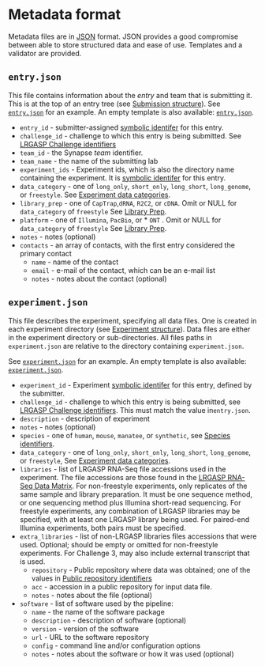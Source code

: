 # Metadata format

Metadata files are in [JSON](https://www.json.org/json-en.html) format.  JSON
provides a good compromise between able to store structured data and ease of
use.  Templates and a validator are provided.

## ``entry.json``

This file contains information about the *entry* and team that is submitting
it.  This is at the top of an entry tree (see [Submission structure](submission.md)).
See [``entry.json``](../examples/darwin_lab/iso_detect_ref_darwin_drna_ont/entry.json) for an example.  An empty
template is also available: [``entry.json``](../templates/entry.json).

* ``entry_id`` - submitter-assigned [symbolic identifer](metadata-identifiers.md#symbolic-identifiers) for this entry.
* ``challenge_id`` - challenge to which this entry is being submitted.
    See [LRGASP Challenge identifiers](metadata-identifiers.md#challenge-identifiers)
* ``team_id`` - the Synapse *team* identifier.
* ``team_name`` - the name of the submitting lab
* ``experiment_ids`` - Experiment ids, which is also the directory name containing the
  experiment.  It is [symbolic identifer](metadata-identifiers.md#symbolic-identifiers) for this entry.
* ``data_category`` - one of ``long_only``, ``short_only``, ``long_short``, ``long_genome``, or ``freestyle``.
    See [Experiment data categories](metadata-identifiers.md#experiment-data-categories).
* ``library_prep`` - one of ``CapTrap``,``dRNA``, ``R2C2``, or ``cDNA``.  Omit or NULL for ``data_category`` of ``freestyle``
    See [Library Prep](metadata-identifiers.md#library-prep).
* ``platform`` - one of ``Illumina``, ``PacBio``, or * ``ONT`` .  Omit or NULL for ``data_category`` of ``freestyle``
    See [Library Prep](metadata-identifiers.md#sequencing-platform).
* ``notes`` - notes (optional)
* ``contacts`` - an array of contacts, with the first entry considered the primary contact
  * ``name`` - name of the contact
  * ``email`` - e-mail of the contact, which can be an e-mail list
  * ``notes`` - notes about the contact (optional)

## ``experiment.json``

This file describes the experiment, specifying all data files.  One is created
in each experiment directory (see [Experiment structure](submission.md#experiment-structure)).
Data files are either in the experiment directory or sub-directories.  All files paths in
``experiment.json`` are relative to the directory containing ``experiment.json``.

See [``experiment.json``](../examples/darwin_lab/iso_detect_de_novo_darwin/pbCDnaES/experiment.json) for an example.
An empty template is also available: [``experiment.json``](../templates/experiment.json).

* ``experiment_id`` -  Experiment [symbolic identifer](metadata-identifiers.md#symbolic-identifiers) for this entry, defined by the submitter.
* ``challenge_id`` - challenge to which this entry is being submitted, see [LRGASP Challenge identifiers](metadata-identifiers.md#challenge-identifiers). This must match the value in``entry.json``.
* ``description`` - description of experiment
* ``notes`` - notes (optional)
* ``species`` - one of ``human``, ``mouse``, ``manatee``, or ``synthetic``, see [Species identifiers](metadata-identifiers.md#species-identifiers).
* ``data_category`` - one of ``long_only``, ``short_only``, ``long_short``, ``long_genome``, or ``freestyle``, See [Experiment data categories](metadata-identifiers.md#experiment-data-categories).
* ``libraries`` - list of LRGASP RNA-Seq file accessions used in the experiment. The file accessions are those found in the [LRGASP RNA-Seq Data Matrix](rnaseq-data-matrix.md). For non-freestyle experiments, only replicates of the same sample and library preparation.  It must be one sequence method, or one sequencing method plus Illumina short-read sequencing.   For freestyle experiments, any combination of LRGASP libraries may be specified, with at least one LRGASP library being used. For paired-end Illumina experiments, both pairs must be specified.
* ``extra_libraries`` - list of non-LRGASP libraries files accessions that were used.  Optional; should be empty or omitted for non-freestyle experiments.  For Challenge 3, may also include external transcript that is used.
  * ``repository`` - Public repository where data was obtained; one of the values in
    [Public repository identifiers](metadata-identifiers.md#public-repository-identifiers)
  * ``acc`` - accession in a public repository for input data file.
  * ``notes`` - notes about the file (optional)
* ``software`` - list of software used by the pipeline:
  * ``name`` - the name of the software package
  * ``description`` - description of software (optional)
  * ``version`` - version of the software
  * ``url`` - URL to the software repository
  * ``config`` - command line and/or configuration options
  * ``notes`` - notes about the software or how it was used (optional)

